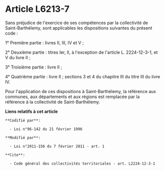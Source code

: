 # Article L6213-7

Sans préjudice de l'exercice de ses compétences par la collectivité de Saint-Barthélemy, sont applicables les dispositions
suivantes du présent code : 

1° Première partie : livres II, III, IV et V ; 

2° Deuxième partie : titres Ier, II, à l'exception de l'article L. 2224-12-3-1, et V du livre II ; 

3° Troisième partie : livre II ; 

4° Quatrième partie : livre II ; sections 3 et 4 du chapitre III du titre III du livre IV. 

Pour l'application de ces dispositions à Saint-Barthélemy, la référence aux communes, aux départements et aux régions est
remplacée par la référence à la collectivité de Saint-Barthélemy.

**Liens relatifs à cet article**

	**Codifié par**:

	  - Loi n°96-142 du 21 février 1996

	**Modifié par**:

	  - Loi n°2011-156 du 7 février 2011 - art. 1

	**Cite**:

	  - Code général des collectivités territoriales - art. L2224-12-3-1
